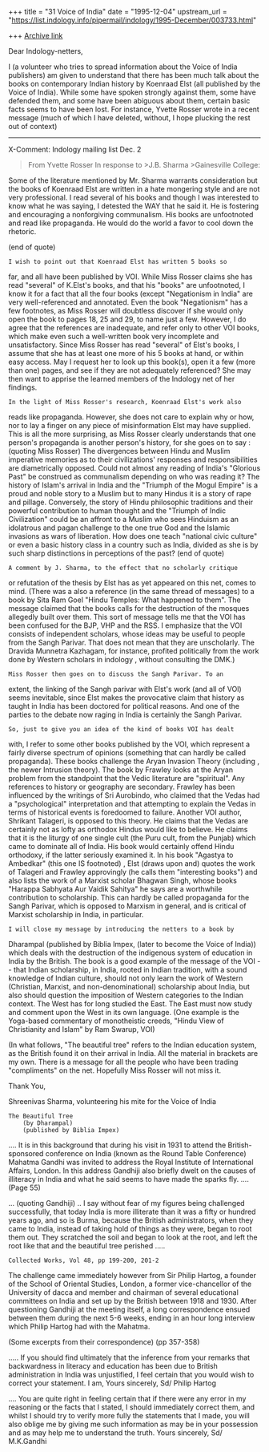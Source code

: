 +++
title = "31 Voice of India"
date = "1995-12-04"
upstream_url = "https://list.indology.info/pipermail/indology/1995-December/003733.html"

+++
[Archive link](https://list.indology.info/pipermail/indology/1995-December/003733.html)


Dear Indology-netters,

I (a volunteer who tries to spread information about the Voice of India 
publishers) am given to  understand that there has been much talk about the 
books on contemporary Indian history by Koenraad Elst (all published by the 
Voice of India). While some have spoken strongly against them, some have 
defended them, and some have been abiguous about them, certain basic 
facts seems to have been lost.
	For instance, Yvette Rosser wrote in a recent message (much of 
which I have deleted, without, I hope plucking the rest out of context)

-----------------------
X-Comment: Indology mailing list
Dec. 2
>From Yvette Rosser
In response to  >J.B. Sharma >Gainesville College:

Some of the literature mentioned by Mr. Sharma warrants consideration but
the books of Koenraad Elst are written in a hate mongering style and are
not very professional. I read several of his books and though I was
interested to know what he was saying, I detested the WAY that he said it.
He is fostering and encouraging a nonforgiving communalism.  His books are
unfootnoted and read like propaganda.  He would do the world a favor to
cool down the rhetoric.

(end of quote)

	I wish to point out that Koenraad Elst has written 5 books so 
far, and all have been published by VOI. While Miss Rosser claims she has 
read "several" of K.Elst's books, and that his "books" are unfootnoted, I 
know it for a fact that all the four books (except "Negationism in India" 
are very well-referenced and annotated. Even the book "Negationism" has a 
few footnotes, as Miss Rosser will doubtless discover if she would only open
the book to pages 18, 25 and 29, to name just a few. However, I do agree 
that the references are inadequate, and refer only to other VOI books, 
which make even such a well-written book very incomplete and 
unsatisfactory. 
	Since Miss Rosser has read "several" of Elst's books, I assume 
that she has at least one more of his 5 books at hand, or within easy 
access. May I request her to look up this book(s), open it a few (more 
than one) pages, and see if they are not adequately referenced? She may 
then want to apprise the learned members of the Indology net of her 
findings. 

	In the light of Miss Rosser's research, Koenraad Elst's work also 
reads like propaganda. However, she does not care to explain why or how, 
nor to lay a finger on any piece of misinformation Elst may have 
supplied. This is all the more surprising, as  Miss Rosser clearly 
understands that one person's propaganda 
is another person's history, for she goes on to say :
(quoting Miss Rosser)
The divergences between Hindu and Muslim imperative memories as to their
civilizations' responses and responsibilities are diametrically opposed.
Could not almost any reading of India's "Glorious Past" be construed as
communalism depending on who was reading it?  The history of Islam's
arrival in India and the "Triumph of the Mogul Empire" is a proud and noble
story to a Muslim but to many Hindus it is a story of rape and pillage.
Conversely, the story of Hindu philosophic traditions and their powerful
contribution to human thought and the "Triumph of Indic Civilization"
could be an affront to a Muslim who sees Hinduism as an idolatrous and
pagan challenge to the one true God and the Islamic invasions as wars of
liberation.  How does one teach "national civic culture" or even  a basic
history class in a country such as India, divided as she is by such sharp
distinctions in perceptions of the past?
(end of quote)

	A comment by J. Sharma, to the effect that no scholarly critique 
or refutation of the thesis by Elst has as yet appeared on this net, 
comes to mind. 
	(There was a also a reference (in the same thread of messages)
to a book by  Sita Ram Goel "Hindu Temples: What happened to them". The 
message claimed that the books calls for the destruction of the mosques 
allegedly built over them. This sort of message tells me that the VOI has 
been confused for the BJP, VHP and the RSS. I emphasize that the VOI 
consists of independent scholars, whose ideas may be useful to people 
from the Sangh Parivar. That does not mean that they are unscholarly. The 
Dravida Munnetra Kazhagam, for instance, profited politically from the work 
done by Western scholars in indology , without consulting the DMK.)

	Miss Rosser then goes on to discuss the Sangh Parivar. To an 
extent, the linking of the Sangh parivar with Elst's work (and all of 
VOI) seems inevitable, since Elst makes the provocative claim that history 
as taught in India has been doctored for political reasons. And one of the 
parties to the debate now raging in India is certainly the Sangh Parivar. 

	So, just to give you an idea of the kind of books VOI has dealt 
with, I refer to some other books published by the VOI, which represent a 
fairly diverse spectrum of opinions (something that can hardly be called 
propaganda). These books challenge the Aryan Invasion 
Theory (including , the newer Intrusion theory). The book by Frawley 
looks at the Aryan problem from the standpoint that the Vedic literature 
are "spiritual". Any references to history or geography are secondary. 
Frawley has been influenced by the writings of Sri Aurobindo, who claimed 
that the Vedas had a "psychological" interpretation and that attempting 
to explain the Vedas in terms of historical events is foredoomed to failure.
	Another VOI author, Shrikant Talageri, is opposed to 
this theory. He claims that the Vedas are certainly not as lofty as 
orthodox Hindus would like to believe. He claims that it is the liturgy of 
one single cult (the Puru cult, from the Punjab)  which came to dominate 
all of India. His book would certainly offend Hindu orthodoxy, if the latter 
seriously examined it. 
	In his book "Agastya to Ambedkar" (this one IS footnoted) , Elst 
(draws upon and) quotes the work of 
Talageri and Frawley approvingly (he calls them "interesting books") and 
also lists the work of a Marxist scholar Bhagwan Singh, whose books 
"Harappa Sabhyata Aur Vaidik Sahitya" he says are a worthwhile 
contribution to scholarship. This can hardly be called propaganda for the 
Sangh Parivar, which is opposed to Marxism in general, and is critical of 
Marxist scholarship in India, in particular. 

	I will close my message by introducing the netters to a book by 
Dharampal (published by Biblia Impex, (later to become the Voice of India))
which deals with the destruction of the indigenous system of education in 
India by the British. The book is a good example of the message of the 
VOI -- that Indian scholarship, in India, rooted in Indian tradition, 
with a sound knowledge of Indian culture, should not only learn the work 
of Western (Christian, Marxist, and non-denominational) scholarship about 
India, but also should question the imposition of Western categories to 
the Indian context. The West has for long studied the East. The East must 
now study and comment upon the West in its own language. (One example is 
the Yoga-based commentary of monotheistic creeds, "Hindu View of 
Christianity and Islam" by Ram Swarup, VOI)

(In what follows, "The beautiful tree" refers to the Indian education 
system, as the British 
found it on their arrival in India. All the material in brackets are my 
own. There is a message for all the people who have been trading 
"compliments" on the net. Hopefully Miss Rosser will not miss it. 


Thank You,

Shreenivas Sharma,
volunteering his mite for
 the Voice of India 

	The Beautiful Tree
		(by Dharampal)
		(published by Biblia Impex)


.... It is in this background that during his visit in 1931 to attend
the British-sponsored conference on India (known as the Round Table
Conference) Mahatma Gandhi was invited to address the Royal Institute
of International Affairs, London. In this address Gandhiji also
briefly dwelt on the causes of illiteracy in India and what he said
seems to have made the sparks fly.  .... (Page 55)

... (quoting Gandhiji) .. I say without fear of my figures being
challenged successfully, that today India is more illiterate than it
was a fifty or hundred years ago, and so is Burma, because the British
administrators, when they came to India, instead of taking hold of
things as they were, began to root them out. They scratched the soil
and began to look at the root, and left the root like that and the
beautiful tree perished .....

	Collected Works, Vol 48, pp 199-200, 201-2

The challenge came immediately however from Sir Philip Hartog, a
founder of the School of Oriental Studies, London, a former
vice-chancellor of the University of dacca and member and chairman of
several educational committees on India and set up by the British
between 1918 and 1930. After questioning Gandhiji at the meeting
itself, a long correspondence ensued between them during the next 5-6
weeks, ending in an hour long interview which Philip Hartog had with
the Mahatma. 

(Some excerpts from their correspondence) (pp 357-358)

..... If you should find ultimately that the inference from your
remarks that backwardness in literacy and education has been due to
British administration in India was unjustified, I feel certain that
you would wish to correct your statement.
				I am,
				Yours sincerely,
				Sd/
				Philip Hartog



.... You are quite right in feeling certain that if there were any
error in my reasoning or the facts that I stated, I should immediately
correct them, and whilst I should try to verify more fully the
statements that I made, you will also oblige me by giving me such
information as may be in your possession and as may help me to
understand the truth.
				Yours sincerely,
				Sd/
				M.K.Gandhi








